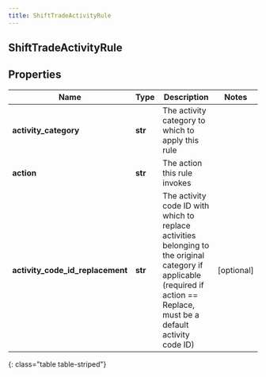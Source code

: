 ```yaml
---
title: ShiftTradeActivityRule
---
```

## ShiftTradeActivityRule

## Properties

|Name | Type | Description | Notes|
|------------ | ------------- | ------------- | -------------|
| **activity_category** | **str** | The activity category to which to apply this rule | |
| **action** | **str** | The action this rule invokes | |
| **activity_code_id_replacement** | **str** | The activity code ID with which to replace activities belonging to the original category if applicable (required if action == Replace, must be a default activity code ID) | [optional] |
{: class="table table-striped"}


